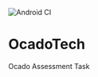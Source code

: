 ![Android CI](https://github.com/Ayodeji97/OcadoTech/actions/workflows/android_build.yml/badge.svg)


# OcadoTech
Ocado Assessment Task
